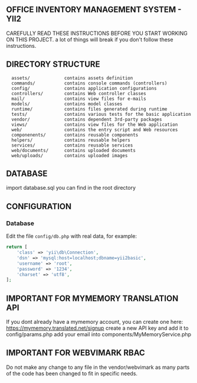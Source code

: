 
OFFICE INVENTORY MANAGEMENT SYSTEM - YII2
-----------------------------------------
CAREFULLY READ THESE INSTRUCTIONS BEFORE YOU START WORKING ON THIS PROJECT.
a lot of things will break if you don't follow these instructions.

DIRECTORY STRUCTURE
-------------------

      assets/             contains assets definition
      commands/           contains console commands (controllers)
      config/             contains application configurations
      controllers/        contains Web controller classes
      mail/               contains view files for e-mails
      models/             contains model classes
      runtime/            contains files generated during runtime
      tests/              contains various tests for the basic application
      vendor/             contains dependent 3rd-party packages
      views/              contains view files for the Web application
      web/                contains the entry script and Web resources
      componenents/       contains reusable components
      helpers/            contains reusable helpers
      services/           contains reusable services
      web/documents/      contains uploaded documents
      web/uploads/        contains uploaded images
      
DATABASE
-------------
import database.sql you can find in the root directory

CONFIGURATION
-------------

### Database

Edit the file `config/db.php` with real data, for example:

```php
return [
    'class' => 'yii\db\Connection',
    'dsn' => 'mysql:host=localhost;dbname=yii2basic',
    'username' => 'root',
    'password' => '1234',
    'charset' => 'utf8',
];
```

IMPORTANT FOR MYMEMORY TRANSLATION API
-------------
If you dont already have a mymemory account, you can create one here: https://mymemory.translated.net/signup
create a new API key and add it to config/params.php
add your email into components/MyMemoryService.php

IMPORTANT FOR WEBVIMARK RBAC
-------------
Do not make any change to any file in the vendor/webvimark as many parts of the code has been changed to fit in specific needs.

